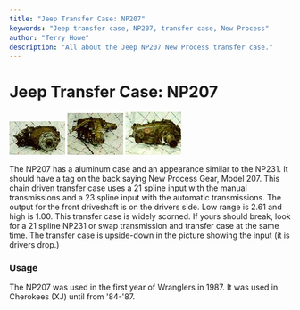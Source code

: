 ```yaml
---
title: "Jeep Transfer Case: NP207"
keywords: "Jeep transfer case, NP207, transfer case, New Process"
author: "Terry Howe"
description: "All about the Jeep NP207 New Process transfer case."
---
```

# Jeep Transfer Case: NP207

[![NP207 front](../../img/xfer/np207f_.jpg)](../../img/xfer/np207f.jpg) [![NP207 side](../../img/xfer/np207s_.jpg)](../../img/xfer/np207s.jpg) [![NP207 back](../../img/xfer/np207b_.jpg)](../../img/xfer/np207b.jpg)

The NP207 has a aluminum case and an appearance similar to the NP231. It should have a tag on the back saying New Process Gear, Model 207. This chain driven transfer case uses a 21 spline input with the manual transmissions and a 23 spline input with the automatic transmissions. The output for the front driveshaft is on the drivers side. Low range is 2.61 and high is 1.00. This transfer case is widely scorned. If yours should break, look for a 21 spline NP231 or swap transmission and transfer case at the same time. The transfer case is upside-down in the picture showing the input (it is drivers drop.)

### Usage

The NP207 was used in the first year of Wranglers in 1987. It was used in Cherokees (XJ) until from '84-'87.